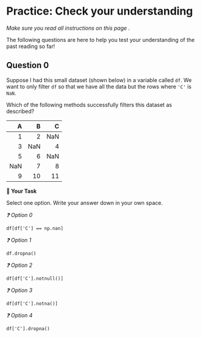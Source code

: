 # <i class="far fa-edit"></i> Practice: Check your understanding

*Make sure you read all instructions on this page* .

The following questions are here to help you test your understanding of the past reading so far!


## Question 0

Suppose I had this small dataset (shown below) in a variable called `df`. We want to only filter `df` so that we have all the data but the rows where `'C'` is `NaN`.

Which of the following methods successfully filters this dataset as described?


| A | B | C |
|--:|--:|--:|
|  1|  2|NaN|
|  3|NaN|  4|
|  5|  6|NaN|
|NaN|  7|  8|
|  9| 10| 11|



**📝 Your Task**

Select one option. Write your answer down in your own space.

*❓ Option 0*

```text
df[df['C'] == np.nan]
```



*❓ Option 1*

```text
df.dropna()
```



*❓ Option 2*

```text
df[df['C'].notnull()]
```



*❓ Option 3*

```text
df[df['C'].notna()]
```



*❓ Option 4*

```text
df['C'].dropna()
```



